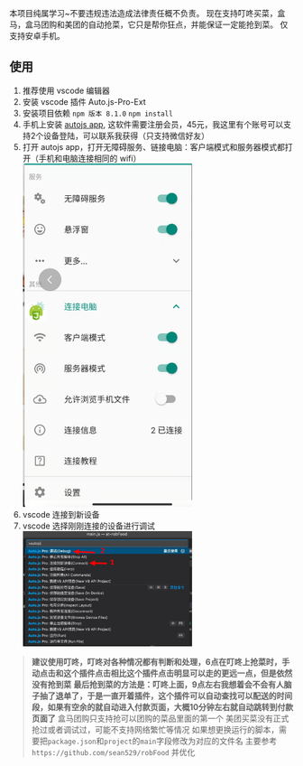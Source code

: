 本项目纯属学习~不要违规违法造成法律责任概不负责。
现在支持叮咚买菜，盒马，盒马团购和美团的自动抢菜，它只是帮你狂点，并能保证一定能抢到菜。
仅支持安卓手机。

## 使用

1. 推荐使用 vscode 编辑器
2. 安装 vscode 插件 Auto.js-Pro-Ext
3. 安装项目依赖
   `npm 版本 8.1.0`
   `npm install`
4. 手机上安装 [autojs app](https://autojspro-apk-1252460104.cos.ap-guangzhou.myqcloud.com/autojspro8.0-latest.apk), 这软件需要注册会员，45元，我这里有个账号可以支持2个设备登陆，可以联系我获得（只支持微信好友）
5. 打开 autojs app，打开无障碍服务、链接电脑：客户端模式和服务器模式都打开（手机和电脑连接相同的 wifi）
   <img src="./assets/autojs.png" width="300">
6. vscode 连接到新设备
7. vscode 选择刚刚连接的设备进行调试
   <img src="./assets/vscode-autojs.jpeg" width="300">

> __建议使用叮咚，叮咚对各种情况都有判断和处理，6点在叮咚上抢菜时，手动点击和这个插件点击相比这个插件点击明显可以走的更远一点，但是依然没有抢到菜__
> __最后抢到菜的方法是：叮咚上面，9点左右我想着会不会有人脑子抽了退单了，于是一直开着插件，这个插件可以自动查找可以配送的时间段，如果有空余的就自动进入付款页面，大概10分钟左右就自动跳转到付款页面了__
> 盒马团购只支持抢可以团购的菜品里面的第一个
> 美团买菜没有正式抢过或者调试过，可能不支持网络繁忙等情况
> 如果想更换运行的脚本，需要把`package.json`和`project`的`main`字段修改为对应的文件名
> 主要参考 `https://github.com/sean529/robFood` 并优化
